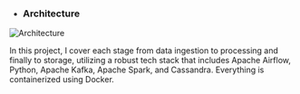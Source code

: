 * ### Architecture

![Architecture](https://cvws.icloud-content.com/B/AdDtTg5LBd5IqA_AvY7KUwfuwgzJAVumD6Y3fXJaT_lhbrwgad4il2kV/Data+engineering+architecture.png?o=Aqv1O8Uq1Pb63knfkxxoPinKJk_5Yndv2fr9ZhqpEanv&v=1&x=3&a=CAog7pPn3tqVMgvJzIv7ZF_EGSoxL9KlXwHS1ANRIunCYIUSbxDzgZ24mzIY8974uZsyIgEAUgTuwgzJWgQil2kVaifQy2kq2KghoDQbk7dxdr4Pr00_impkJiam2XFeQrZPQCqPFyI97ONyJ4MYpgPBH6POV22-BtQnt4XnmG9K_OXDg_8I5CILAwZhM8WY2h6Jqg&e=1725356191&fl=&r=6ad362d3-7ecd-491c-9c98-23587f324bab-1&k=EJpC_LL1K_0DJRLxONDiXQ&ckc=com.apple.clouddocs&ckz=com.apple.CloudDocs&p=103&s=zmAEFkXoxTBIDc3hIYJUESOfsWs&cd=i)

In this project, I cover each stage from data ingestion to processing and finally to storage, utilizing a robust tech stack that includes Apache Airflow, Python, Apache Kafka, Apache Spark, and Cassandra. Everything is containerized using Docker.


